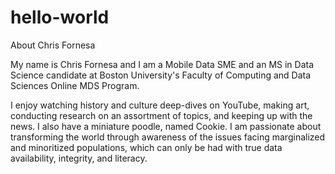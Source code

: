 # hello-world
About Chris Fornesa

My name is Chris Fornesa and I am a Mobile Data SME and an MS in Data Science candidate at Boston University's Faculty of Computing and Data Sciences Online MDS Program.

I enjoy watching history and culture deep-dives on YouTube, making art, conducting research on an assortment of topics, and keeping up with the news.  I also have a miniature poodle, named Cookie.  I am passionate about transforming the world through awareness of the issues facing marginalized and minoritized populations, which can only be had with true data availability, integrity, and literacy.

